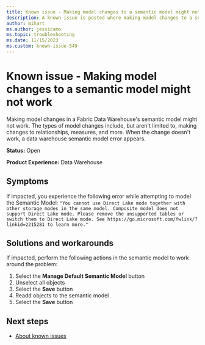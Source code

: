 ```yaml
---
title: Known issue - Making model changes to a semantic model might not work
description: A known issue is posted where making model changes to a semantic model might not work
author: mihart
ms.author: jessicamo
ms.topic: troubleshooting 
ms.date: 11/15/2023
ms.custom: known-issue-549
---
```


# Known issue - Making model changes to a semantic model might not work

Making model changes in a Fabric Data Warehouse's semantic model might not work.  The types of model changes include, but aren't limited to, making changes to relationships, measures, and more.  When the change doesn't work, a data warehouse semantic model error appears.

**Status:** Open

**Product Experience:** Data Warehouse

## Symptoms

If impacted, you experience the following error while attempting to model the Semantic Model: `"You cannot use Direct Lake mode together with other storage modes in the same model. Composite model does not support Direct Lake mode. Please remove the unsupported tables or switch them to Direct Lake mode. See https://go.microsoft.com/fwlink/?linkid=2215281 to learn more."`

## Solutions and workarounds

If impacted, perform the following actions in the semantic model to work around the problem:

1. Select the **Manage Default Semantic Model** button
1. Unselect all objects
1. Select the **Save** button
1. Readd objects to the semantic model
1. Select the **Save** button

## Next steps

- [About known issues](https://support.fabric.microsoft.com/known-issues)
